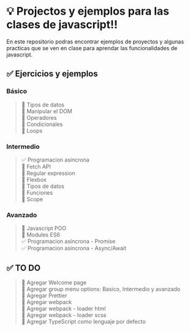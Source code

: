 💡 Projectos y ejemplos para las clases de javascript!!
===

En este repositorio podras encontrar ejemplos de proyectos y algunas practicas que se ven en clase para aprendar las funcionalidades de javascript.


## ✅  Ejercicios y ejemplos

### Básico 
>🔲  Tipos de datos\
🔲  Manipular el DOM\
🔲  Operadores\
🔲  Condicionales\
🔲  Loops

### Intermedio
>✅  Programacion asíncrona\
🔲  Fetch API\
🔲  Regular expression\
🔲  Flexbox\
🔲  Tipos de datos\
🔲  Funciones\
🔲  Scope

### Avanzado
>🔲  Javascript POO\
🔲  Modules ES6\
✅  Programacion asíncrona - Promise\
✅  Programacion asíncrona - Async/Await

## ✅  TO DO
 
>🔲 Agregar Welcome page\
🔲 Agregar group menu options: Basico, Intermedio y avanzado\
🔲 Agregar Prettier\
🔲 Agregar webpack\
🔲 Agregar webpack - loader html\
🔲 Agregar webpack - loader scss\
🔲 Agregar TypeScript como lenguaje por defecto
